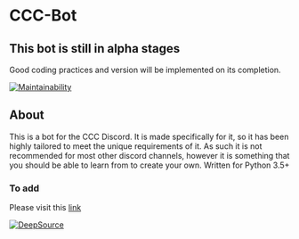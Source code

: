 <!-- markdownlint-disable MD001 -->
# CCC-Bot

## This bot is still in alpha stages

Good coding practices and version will be implemented on its completion.

[![Maintainability](https://api.codeclimate.com/v1/badges/027b6135ce0965aa69c1/maintainability)](https://codeclimate.com/github/Cyb3r-Jak3/CCC-Bot/maintainability)

## About

This is a bot for the CCC Discord. It is made specifically for it, so it has been highly tailored to meet the unique requirements of it.
As such it is not recommended for most other discord channels, however it is something that you should be able to learn from to create your own.
Written for Python 3.5+

### To add

Please visit this [link](https://discordapp.com/api/oauth2/authorize?client_id=643200662045458444&permissions=268443648&scope=bot)

[![DeepSource](https://static.deepsource.io/deepsource-badge-light-mini.svg)](https://deepsource.io/gl/Cyb3r-Jak3/CCC-Bot/?ref=repository-badge)
